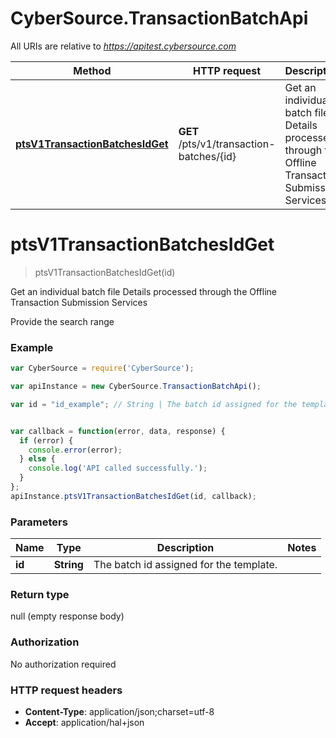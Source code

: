 # CyberSource.TransactionBatchApi

All URIs are relative to *https://apitest.cybersource.com*

Method | HTTP request | Description
------------- | ------------- | -------------
[**ptsV1TransactionBatchesIdGet**](TransactionBatchApi.md#ptsV1TransactionBatchesIdGet) | **GET** /pts/v1/transaction-batches/{id} | Get an individual batch file Details processed through the Offline Transaction Submission Services


<a name="ptsV1TransactionBatchesIdGet"></a>
# **ptsV1TransactionBatchesIdGet**
> ptsV1TransactionBatchesIdGet(id)

Get an individual batch file Details processed through the Offline Transaction Submission Services

Provide the search range

### Example
```javascript
var CyberSource = require('CyberSource');

var apiInstance = new CyberSource.TransactionBatchApi();

var id = "id_example"; // String | The batch id assigned for the template.


var callback = function(error, data, response) {
  if (error) {
    console.error(error);
  } else {
    console.log('API called successfully.');
  }
};
apiInstance.ptsV1TransactionBatchesIdGet(id, callback);
```

### Parameters

Name | Type | Description  | Notes
------------- | ------------- | ------------- | -------------
 **id** | **String**| The batch id assigned for the template. | 

### Return type

null (empty response body)

### Authorization

No authorization required

### HTTP request headers

 - **Content-Type**: application/json;charset=utf-8
 - **Accept**: application/hal+json

